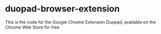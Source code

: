 # duopad-browser-extension
This is the code for the Google Chrome Extension Duopad, available on the Chrome Web Store for free.
